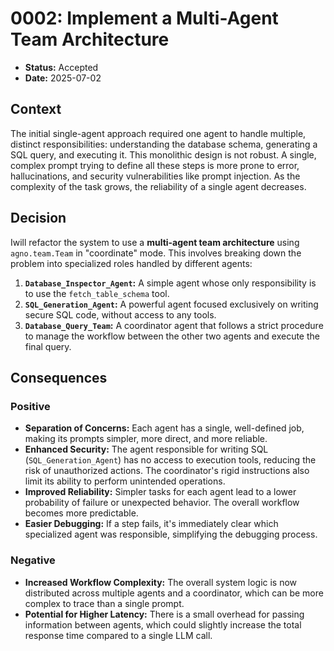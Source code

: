 # 0002: Implement a Multi-Agent Team Architecture

* **Status:** Accepted
* **Date:** 2025-07-02

## Context

The initial single-agent approach required one agent to handle multiple, distinct responsibilities: understanding the database schema, generating a SQL query, and executing it. This monolithic design is not robust. A single, complex prompt trying to define all these steps is more prone to error, hallucinations, and security vulnerabilities like prompt injection. As the complexity of the task grows, the reliability of a single agent decreases.

## Decision

Iwill refactor the system to use a **multi-agent team architecture** using `agno.team.Team` in "coordinate" mode. This involves breaking down the problem into specialized roles handled by different agents:

1. **`Database_Inspector_Agent`:** A simple agent whose only responsibility is to use the `fetch_table_schema` tool.
2. **`SQL_Generation_Agent`:** A powerful agent focused exclusively on writing secure SQL code, without access to any tools.
3. **`Database_Query_Team`:** A coordinator agent that follows a strict procedure to manage the workflow between the other two agents and execute the final query.

## Consequences

### Positive

* **Separation of Concerns:** Each agent has a single, well-defined job, making its prompts simpler, more direct, and more reliable.
* **Enhanced Security:** The agent responsible for writing SQL (`SQL_Generation_Agent`) has no access to execution tools, reducing the risk of unauthorized actions. The coordinator's rigid instructions also limit its ability to perform unintended operations.
* **Improved Reliability:** Simpler tasks for each agent lead to a lower probability of failure or unexpected behavior. The overall workflow becomes more predictable.
* **Easier Debugging:** If a step fails, it's immediately clear which specialized agent was responsible, simplifying the debugging process.

### Negative

* **Increased Workflow Complexity:** The overall system logic is now distributed across multiple agents and a coordinator, which can be more complex to trace than a single prompt.
* **Potential for Higher Latency:** There is a small overhead for passing information between agents, which could slightly increase the total response time compared to a single LLM call.

